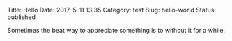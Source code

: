 Title: Hello
Date: 2017-5-11 13:35
Category: test
Slug: hello-world
Status: published


Sometimes the beat way to appreciate something is to without it for a while.